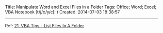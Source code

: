 Title: Manipulate Word and Excel Files in a Folder
Tags: Office; Word; Excel; VBA
Notebook [t/j/o/y/c]: t
Created: 2014-07-03 18:38:57

------

Ref:
[21. VBA Tips - List Files In A Folder](http://excelexperts.com/VBA-Tips-List-Files-In-A-Folder)


